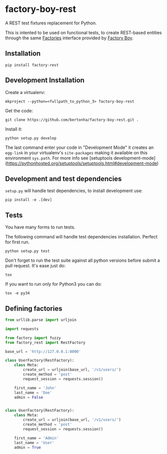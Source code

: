 factory-boy-rest
=================

A REST test fixtures replacement for Python.

This is intented to be used on functional tests, to create REST-based entities
through the same [Factories][#factories] interface provided by
[Factory Boy][#factory_boy].

[#factories]: http://factoryboy.readthedocs.org/en/latest/reference.html#the-factory-class
[#factory_boy]: https://github.com/rbarrois/factory_boy

Installation
------------

```
pip install factory-rest
```


Development Installation
------------------------

Create a virtualenv:

```
mkproject --python=<fullpath_to_python_3> factory-boy-rest
```

Get the code:

```
git clone https://github.com/bertonha/factory-boy-rest.git .
```

Install it:

```
python setup.py develop
```

The last command enter your code in "Development Mode" it creates an
`egg-link` in your virtualenv's `site-packages` making it available
on this environment `sys.path`. For more info see [setuptools development-mode]
(https://pythonhosted.org/setuptools/setuptools.html#development-mode)


Development and test dependencies
---------------------------------

`setup.py` will handle test dependencies, to install development use:

```
pip install -e .[dev]
```


Tests
-----

You have many forms to run tests.

The following command will handle test dependencies installation. Perfect for
first run.

```
python setup.py test
```

Don't forget to run the test suite against all python versions before submit a
pull request. It's ease just do:

```
tox
```

If you want to run only for Python3 you can do:

```
tox -e py34
```


Defining factories
------------------

```python
from urllib.parse import urljoin

import requests

from factory import fuzzy
from factory_rest import RestFactory

base_url = 'http://127.0.0.1:8000'

class UserFactory(RestFactory):
    class Meta:
        create_url = urljoin(base_url, '/v1/users/')
        create_method = 'post'
        request_session = requests.session()

    first_name = 'John'
    last_name = 'Doe'
    admin = False


class UserFactory(RestFactory):
    class Meta:
        create_url = urljoin(base_url, '/v1/users/')
        create_method = 'post'
        request_session = requests.session()

    first_name = 'Admin'
    last_name = 'User'
    admin = True
```
